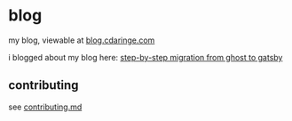 # blog

my blog, viewable at [blog.cdaringe.com](https://blog.cdaringe.com)

i blogged about my blog here: [step-by-step migration from ghost to gatsby
](https://blog.cdaringe.com/ghost_to_gatsby)

## contributing

see [contributing.md](./contributing.md)
